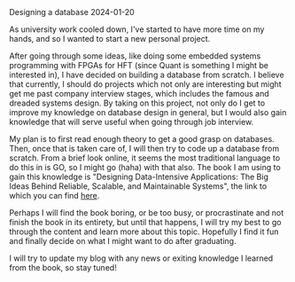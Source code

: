 <post-metadata>
  <post-title>Designing a database</post-title>
  <post-date>2024-01-20</post-date>
</post-metadata>

As university work cooled down, I've started to have more time on my hands, and so I wanted to start a new personal project.

After going through some ideas, like doing some embedded systems programming with FPGAs for HFT (since Quant is something I might be interested in), I have decided
on building a database from scratch. I believe that currently, I should do projects which not only are interesting but might get me past company interview stages, which includes the famous
and dreaded systems design. By taking on this project, not only do I get to improve my knowledge on database design in general, but I would also gain knowledge that will serve useful 
when going through job interview.

My plan is to first read enough theory to get a good grasp on databases. Then, once that is taken care of, I will then try to code up a database from scratch. From a brief look online, it seems
the most traditional language to do this in is GO, so I might go (haha) with that also. The book I am using to gain this knowledge is "Designing Data-Intensive Applications: 
The Big Ideas Behind Reliable, Scalable, and Maintainable Systems", the link to which you can find [here](https://dataintensive.net/).

Perhaps I will find the book boring, or be too busy, or procrastinate and not finish the book in its entirety, but until that happens, I will try my best to go through the content and learn more
about this topic. Hopefully I find it fun and finally decide on what I might want to do after graduating.

I will try to update my blog with any news or exiting knowledge I learned from the book, so stay tuned!
